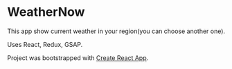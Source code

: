 # WeatherNow

This app show current weather in your region(you can choose another one).

Uses React, Redux, GSAP.

Project was bootstrapped with [Create React App](https://github.com/facebookincubator/create-react-app).
